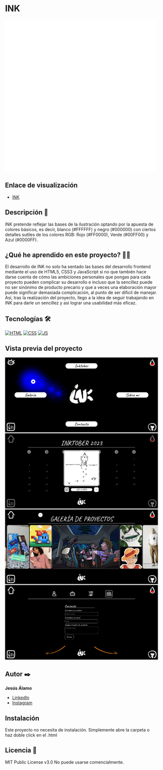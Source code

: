 # INK
![Imagen del proyecto](https://github.com/jesusAlamo/ink/raw/main/assets/ink-logo-v2-optimized.webp)

## Enlace de visualización
- [INK](https://jesusalamo.github.io/ink/)

## Descripción 📑

INK pretende reflejar las bases de la ilustración optando por la apuesta de colores básicos, es decir, blanco (#FFFFFF) y negro (#000000) con ciertos detalles sutiles de los colores RGB: Rojo (#FF0000), Verde (#00FF00) y Azul (#0000FF).

## ¿Qué he aprendido en este proyecto? 🙇🏻 

El desarrollo de INK no solo ha sentado las bases del desarrollo frontend mediante el uso de HTML5, CSS3 y JavaScript si no que también hace darse cuenta de cómo las ambiciones personales que pongas para cada proyecto pueden complicar su desarrollo e incluso que la sencillez puede no ser sinónimo de producto precario y que a veces una elaboración mayor puede significar demasiada complicación, al punto de ser dificil de manejar.
Así, tras la realización del proyecto, llego a la idea de seguir trabajando en INK para darle un sencillez y así lograr una usabilidad más eficaz.

## Tecnologías 🛠
<!-- Iconos sacados de: https://github.com/hendrasob/badges/blob/master/README.md y https://github.com/alexandresanlim/Badges4-README.md-Profile -->
[![HTML](https://img.shields.io/badge/HTML5-E34F26?style=for-the-badge&logo=html5&logoColor=white)](https://es.wikipedia.org/wiki/HTML5)
[![CSS](https://img.shields.io/badge/CSS3-1572B6?style=for-the-badge&logo=css3&logoColor=white)](https://es.wikipedia.org/wiki/CSS)
[![JS](https://img.shields.io/badge/JavaScript-F7DF1E?style=for-the-badge&logo=javascript&logoColor=black)](https://es.wikipedia.org/wiki/JavaScript)

## Vista previa del proyecto
![INDEX](https://github.com/jesusAlamo/ink/blob/main/screenshots/captura-index.png?raw=true)
![INKTOBER](https://github.com/jesusAlamo/ink/blob/main/screenshots/captura-inktober.png?raw=true)
![GALLERY](https://github.com/jesusAlamo/ink/blob/main/screenshots/captura-gallery.png?raw=true)
![ABOUT](https://github.com/jesusAlamo/ink/blob/main/screenshots/captura-about.png?raw=true)

## Autor ✒️
**Jesús Álamo**

* [LinkedIn](https://www.linkedin.com/in/tu-url-de-linkedin/](https://es.linkedin.com/in/jesus-aurelio-alamo-alamo))
* [Instagram](https://www.behance.net/tu-url-de-behance](https://www.instagram.com/jauro21/))

## Instalación 
Este proyecto no necesita de instalación. Simplemente abre la carpeta o haz doble click en el .html
  
## Licencia 📄
MIT Public License v3.0
No puede usarse comencialmente.
